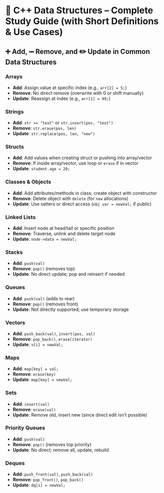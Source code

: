 # 📘 C++ Data Structures – Complete Study Guide (with Short Definitions & Use Cases)

## ➕ Add, ➖ Remove, and ✏️ Update in Common Data Structures

### Arrays

* **Add**: Assign value at specific index (e.g., `arr[2] = 5;`)
* **Remove**: No direct remove (overwrite with 0 or shift manually)
* **Update**: Reassign at index (e.g., `arr[1] = 99;`)

### Strings

* **Add**: `str += "text"` or `str.insert(pos, "text")`
* **Remove**: `str.erase(pos, len)`
* **Update**: `str.replace(pos, len, "new")`

### Structs

* **Add**: Add values when creating struct or pushing into array/vector
* **Remove**: If inside array/vector, use loop or `erase` if in vector
* **Update**: `student.age = 20;`

### Classes & Objects

* **Add**: Add attributes/methods in class; create object with constructor
* **Remove**: Delete object with `delete` (for `new` allocations)
* **Update**: Use setters or direct access (`obj.var = newVal;` if public)

### Linked Lists

* **Add**: Insert node at head/tail or specific position
* **Remove**: Traverse, unlink and delete target node
* **Update**: `node->data = newVal;`

### Stacks

* **Add**: `push(val)`
* **Remove**: `pop()` (removes top)
* **Update**: No direct update; pop and reinsert if needed

### Queues

* **Add**: `push(val)` (adds to rear)
* **Remove**: `pop()` (removes front)
* **Update**: Not directly supported; use temporary storage

### Vectors

* **Add**: `push_back(val)`, `insert(pos, val)`
* **Remove**: `pop_back()`, `erase(iterator)`
* **Update**: `v[i] = newVal;`

### Maps

* **Add**: `map[key] = val;`
* **Remove**: `erase(key)`
* **Update**: `map[key] = newVal;`

### Sets

* **Add**: `insert(val)`
* **Remove**: `erase(val)`
* **Update**: Remove old, insert new (since direct edit isn’t possible)

### Priority Queues

* **Add**: `push(val)`
* **Remove**: `pop()` (removes top priority)
* **Update**: No direct; remove all, update, rebuild

### Deques

* **Add**: `push_front(val)`, `push_back(val)`
* **Remove**: `pop_front()`, `pop_back()`
* **Update**: `dq[i] = newVal;`
